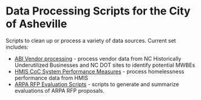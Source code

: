 # Data Processing Scripts for the City of Asheville
Scripts to clean up or process a variety of data sources. Current set includes:

* [ABI Vendor processing](./abi-vendor-processing) - process vendor data from NC Historically Underutilized Businesses and NC DOT sites to identify potential MWBEs
* [HMIS CoC System Performance Measures](./hmis-system-performance) - process homelessness performance data from HMIS
* [ARPA RFP Evaluation Scripts](./arpa-rfp-evaluation) - scripts to generate and summarize evaluations of ARPA RFP proposals.





